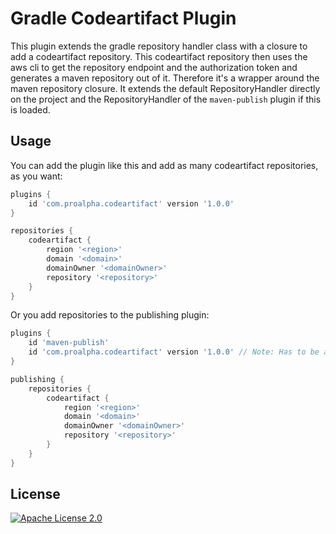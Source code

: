 # Gradle Codeartifact Plugin

This plugin extends the gradle repository handler class with a closure to add a codeartifact repository.
This codeartifact repository then uses the aws cli to get the repository endpoint and the authorization token and generates a maven repository out of it.
Therefore it's a wrapper around the maven repository closure.
It extends the default RepositoryHandler directly on the project and the RepositoryHandler of the `maven-publish` plugin if this is loaded.

## Usage

You can add the plugin like this and add as many codeartifact repositories, as you want:

```groovy
plugins {
    id 'com.proalpha.codeartifact' version '1.0.0'
}

repositories {
    codeartifact {
        region '<region>'
        domain '<domain>'
        domainOwner '<domainOwner>'
        repository '<repository>'
    }
}
```

Or you add repositories to the publishing plugin:

```groovy
plugins {
    id 'maven-publish'
    id 'com.proalpha.codeartifact' version '1.0.0' // Note: Has to be added after maven-publish
}

publishing {
    repositories {
        codeartifact {
            region '<region>'
            domain '<domain>'
            domainOwner '<domainOwner>'
            repository '<repository>'
        }
    }
}
```

## License

[![Apache License 2.0](https://img.shields.io/badge/License-Apache_2.0-blue.svg)](LICENSE)
